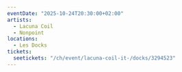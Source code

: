 ```yaml
---
eventDate: "2025-10-24T20:30:00+02:00"
artists:
  - Lacuna Coil
  - Nonpoint
locations:
  - Les Docks
tickets:
  seetickets: "/ch/event/lacuna-coil-it-/docks/3294523"
---
```

